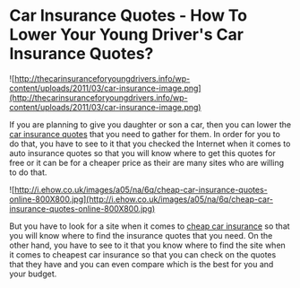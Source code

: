 # Car Insurance Quotes - How To Lower Your Young Driver's Car Insurance Quotes?

![http://thecarinsuranceforyoungdrivers.info/wp-content/uploads/2011/03/car-insurance-image.png](http://thecarinsuranceforyoungdrivers.info/wp-content/uploads/2011/03/car-insurance-image.png)

If you are planning to give you daughter or son a car, then you can
lower the [car insurance quotes](http://www.carinquotes.com/) that you
need to gather for them. In order for you to do that, you have to see to
it that you checked the Internet when it comes to auto insurance quotes
so that you will know where to get this quotes for free or it can be for
a cheaper price as their are many sites who are willing to do that.

![http://i.ehow.co.uk/images/a05/na/6q/cheap-car-insurance-quotes-online-800X800.jpg](http://i.ehow.co.uk/images/a05/na/6q/cheap-car-insurance-quotes-online-800X800.jpg)

But you have to look for a site when it comes to [cheap car
insurance](http://www.carinquotes.com/) so that you will know where to
find the insurance quotes that you need. On the other hand, you have to
see to it that you know where to find the site when it comes to cheapest
car insurance so that you can check on the quotes that they have and you
can even compare which is the best for you and your budget.
